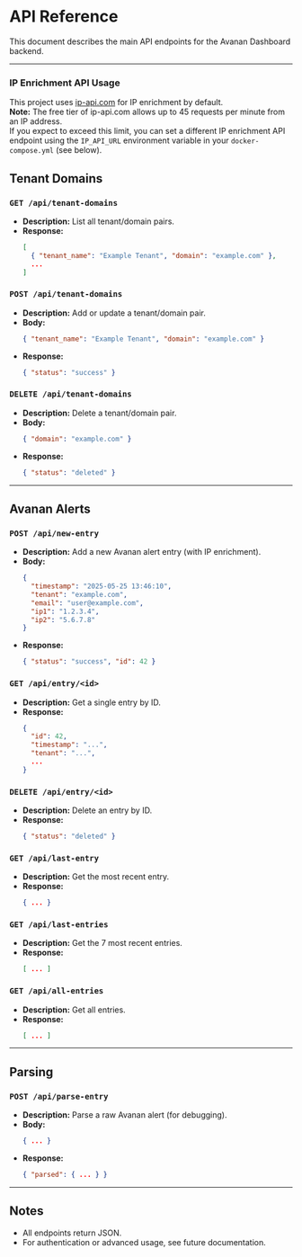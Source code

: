 # API Reference

This document describes the main API endpoints for the Avanan Dashboard backend.

---
### IP Enrichment API Usage

This project uses [ip-api.com](http://ip-api.com/) for IP enrichment by default.  
**Note:** The free tier of ip-api.com allows up to 45 requests per minute from an IP address.  
If you expect to exceed this limit, you can set a different IP enrichment API endpoint using the `IP_API_URL` environment variable in your `docker-compose.yml` (see below).


## Tenant Domains

### `GET /api/tenant-domains`
- **Description:** List all tenant/domain pairs.
- **Response:**  
  ```json
  [
    { "tenant_name": "Example Tenant", "domain": "example.com" },
    ...
  ]
  ```

### `POST /api/tenant-domains`
- **Description:** Add or update a tenant/domain pair.
- **Body:**  
  ```json
  { "tenant_name": "Example Tenant", "domain": "example.com" }
  ```
- **Response:**  
  ```json
  { "status": "success" }
  ```

### `DELETE /api/tenant-domains`
- **Description:** Delete a tenant/domain pair.
- **Body:**  
  ```json
  { "domain": "example.com" }
  ```
- **Response:**  
  ```json
  { "status": "deleted" }
  ```

---

## Avanan Alerts

### `POST /api/new-entry`
- **Description:** Add a new Avanan alert entry (with IP enrichment).
- **Body:**  
  ```json
  {
    "timestamp": "2025-05-25 13:46:10",
    "tenant": "example.com",
    "email": "user@example.com",
    "ip1": "1.2.3.4",
    "ip2": "5.6.7.8"
  }
  ```
- **Response:**  
  ```json
  { "status": "success", "id": 42 }
  ```

### `GET /api/entry/<id>`
- **Description:** Get a single entry by ID.
- **Response:**  
  ```json
  {
    "id": 42,
    "timestamp": "...",
    "tenant": "...",
    ...
  }
  ```

### `DELETE /api/entry/<id>`
- **Description:** Delete an entry by ID.
- **Response:**  
  ```json
  { "status": "deleted" }
  ```

### `GET /api/last-entry`
- **Description:** Get the most recent entry.
- **Response:**  
  ```json
  { ... }
  ```

### `GET /api/last-entries`
- **Description:** Get the 7 most recent entries.
- **Response:**  
  ```json
  [ ... ]
  ```

### `GET /api/all-entries`
- **Description:** Get all entries.
- **Response:**  
  ```json
  [ ... ]
  ```

---

## Parsing

### `POST /api/parse-entry`
- **Description:** Parse a raw Avanan alert (for debugging).
- **Body:**  
  ```json
  { ... }
  ```
- **Response:**  
  ```json
  { "parsed": { ... } }
  ```

---

## Notes

- All endpoints return JSON.
- For authentication or advanced usage, see future documentation.